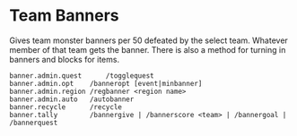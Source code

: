 # Team Banners
Gives team monster banners per 50 defeated by the select team. Whatever member of that team gets the banner. There is also a method for turning in banners and blocks for items.

```
banner.admin.quest      /togglequest
banner.admin.opt 	/banneropt [event|minbanner]
banner.admin.region	/regbanner <region name>
banner.admin.auto	/autobanner
banner.recycle 		/recycle
banner.tally 		/bannergive | /bannerscore <team> | /bannergoal | /bannerquest
```
